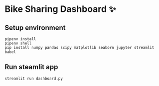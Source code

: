 # Bike Sharing Dashboard ✨

## Setup environment
```
pipenv install
pipenv shell
pip install numpy pandas scipy matplotlib seaborn jupyter streamlit babel
```

## Run steamlit app
```
streamlit run dashboard.py
```
